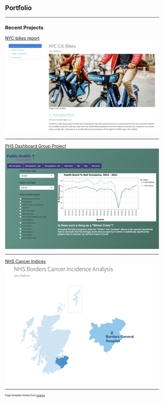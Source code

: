 ## Portfolio

---

### Recent Projects

[NYC bikes report](/nyc_bikes.html)
<img src="images/nyc.png?raw=true"/>

---
[PHS Dashboard Group Project](https://github.com/jb74cc/rshiny_dashboard_project/)
<img src="images/phs.png?raw=true"/>

---
[NHS Cancer Indices](/borders_cancer.html)
<img src="images/borders.png?raw=true"/>

---
<p style="font-size:8px">Page template forked from <a href="https://github.com/evanca/quick-portfolio">evanca</a></p>
<!-- Remove above link if you don't want to attibute -->
